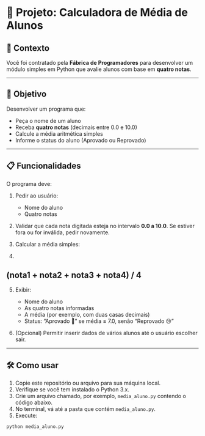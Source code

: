 # 📘 Projeto: Calculadora de Média de Alunos

## 🏢 Contexto

Você foi contratado pela **Fábrica de Programadores** para desenvolver um módulo simples em Python que avalie alunos com base em **quatro notas**.

---

## 🎯 Objetivo

Desenvolver um programa que:

- Peça o nome de um aluno  
- Receba **quatro notas** (decimais entre 0.0 e 10.0)  
- Calcule a média aritmética simples  
- Informe o status do aluno (Aprovado ou Reprovado)  

---

## 📋 Funcionalidades

O programa deve:

1. Pedir ao usuário:
   - Nome do aluno  
   - Quatro notas  

2. Validar que cada nota digitada esteja no intervalo **0.0 a 10.0**. Se estiver fora ou for inválida, pedir novamente.

3. Calcular a média simples:
4. 
## (nota1 + nota2 + nota3 + nota4) / 4

5. Exibir:
   - Nome do aluno  
   - As quatro notas informadas  
   - A média (por exemplo, com duas casas decimais)  
   - Status: “Aprovado 🎉” se média ≥ 7.0, senão “Reprovado 😢”  

6. (Opcional) Permitir inserir dados de vários alunos até o usuário escolher sair.

---

## 🛠️ Como usar

1. Copie este repositório ou arquivo para sua máquina local.  
2. Verifique se você tem instalado o Python 3.x.  
3. Crie um arquivo chamado, por exemplo, `media_aluno.py` contendo o código abaixo.  
4. No terminal, vá até a pasta que contém `media_aluno.py`.  
5. Execute:

```bash
python media_aluno.py

